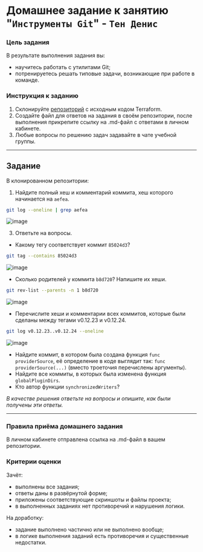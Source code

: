 # Домашнее задание к занятию "`Инструменты Git`" - `Тен Денис`


### Цель задания

В результате выполнения задания вы:

* научитесь работать с утилитами Git;
* потренируетесь решать типовые задачи, возникающие при работе в команде. 

### Инструкция к заданию

1. Склонируйте [репозиторий](https://github.com/hashicorp/terraform) с исходным кодом Terraform.
2. Создайте файл для ответов на задания в своём репозитории, после выполнения прикрепите ссылку на .md-файл с ответами в личном кабинете.
3. Любые вопросы по решению задач задавайте в чате учебной группы.

------

## Задание

В клонированном репозитории:

1. Найдите полный хеш и комментарий коммита, хеш которого начинается на `aefea`.

```bash
git log --oneline | grep aefea
```
![image](https://github.com/user-attachments/assets/6a3427a1-135e-4d92-b183-30ae25d5408a)

3. Ответьте на вопросы.

* Какому тегу соответствует коммит `85024d3`?
```bash
git tag --contains 85024d3
```

![image](https://github.com/user-attachments/assets/8118ee8c-3237-43c4-b4ed-8061ed5ab10c)

* Сколько родителей у коммита `b8d720`? Напишите их хеши.

```bash
git rev-list --parents -n 1 b8d720
```
![image](https://github.com/user-attachments/assets/6145c13c-5e02-4603-b823-9ae85ecf4d4b)

* Перечислите хеши и комментарии всех коммитов, которые были сделаны между тегами  v0.12.23 и v0.12.24.

```bash
git log v0.12.23..v0.12.24 --oneline
```

![image](https://github.com/user-attachments/assets/42e99062-742d-4e9a-b92f-603237f542ed)

* Найдите коммит, в котором была создана функция `func providerSource`, её определение в коде выглядит так: `func providerSource(...)` (вместо троеточия перечислены аргументы).
* Найдите все коммиты, в которых была изменена функция `globalPluginDirs`.
* Кто автор функции `synchronizedWriters`? 

*В качестве решения ответьте на вопросы и опишите, как были получены эти ответы.*

---

### Правила приёма домашнего задания

В личном кабинете отправлена ссылка на .md-файл в вашем репозитории.

### Критерии оценки

Зачёт:

* выполнены все задания;
* ответы даны в развёрнутой форме;
* приложены соответствующие скриншоты и файлы проекта;
* в выполненных заданиях нет противоречий и нарушения логики.

На доработку:

* задание выполнено частично или не выполнено вообще;
* в логике выполнения заданий есть противоречия и существенные недостатки.
